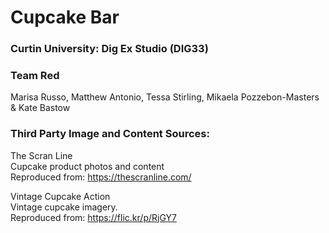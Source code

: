# Cupcake Bar

### Curtin University: Dig Ex Studio (DIG33)

### Team Red
Marisa Russo, Matthew Antonio, Tessa Stirling, Mikaela Pozzebon-Masters & Kate Bastow


### Third Party Image and Content Sources:
The Scran Line<br>
Cupcake product photos and content<br>
Reproduced from: https://thescranline.com/​

Vintage Cupcake Action<br>
Vintage cupcake imagery.<br>
Reproduced from: https://flic.kr/p/RjGY7